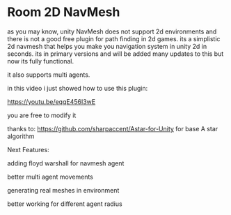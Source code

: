<h1>Room 2D NavMesh</h1>


as you may know, unity NavMesh does not support 2d environments and there is not a good free plugin for path finding in 2d games.
its a simplistic 2d navmesh that helps you make you navigation system in unity 2d in seconds. its in primary versions and will be added many updates to this but now its fully functional.

it also supports multi agents.

in this video i just showed how to use this plugin:

https://youtu.be/eqqE456I3wE

you are free to modify it

thanks to: https://github.com/sharpaccent/Astar-for-Unity for base A star algorithm

Next Features:

adding floyd warshall for navmesh agent

better multi agent movements

generating real meshes in environment

better working for different agent radius
